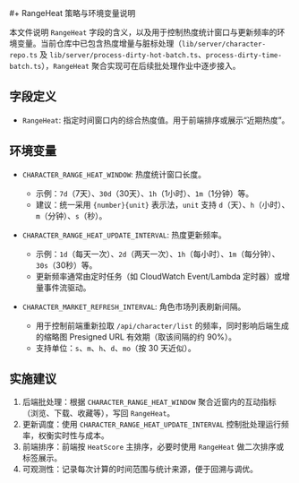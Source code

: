 #+ RangeHeat 策略与环境变量说明

本文件说明 `RangeHeat` 字段的含义，以及用于控制热度统计窗口与更新频率的环境变量。当前仓库中已包含热度增量与脏标处理（`lib/server/character-repo.ts` 及 `lib/server/process-dirty-hot-batch.ts`、`process-dirty-time-batch.ts`），`RangeHeat` 聚合实现可在后续批处理作业中逐步接入。

## 字段定义

- `RangeHeat`: 指定时间窗口内的综合热度值。用于前端排序或展示“近期热度”。

## 环境变量

- `CHARACTER_RANGE_HEAT_WINDOW`: 热度统计窗口长度。
  - 示例：`7d`（7天）、`30d`（30天）、`1h`（1小时）、`1m`（1分钟）等。
  - 建议：统一采用 `{number}{unit}` 表示法，`unit` 支持 `d`（天）、`h`（小时）、`m`（分钟）、`s`（秒）。

- `CHARACTER_RANGE_HEAT_UPDATE_INTERVAL`: 热度更新频率。
  - 示例：`1d`（每天一次）、`2d`（两天一次）、`1h`（每小时）、`1m`（每分钟）、`30s`（30秒）等。
  - 更新频率通常由定时任务（如 CloudWatch Event/Lambda 定时器）或增量事件流驱动。

- `CHARACTER_MARKET_REFRESH_INTERVAL`: 角色市场列表刷新间隔。
  - 用于控制前端重新拉取 `/api/character/list` 的频率，同时影响后端生成的缩略图 Presigned URL 有效期（取该间隔的约 90%）。
  - 支持单位：`s`、`m`、`h`、`d`、`mo`（按 30 天近似）。

## 实施建议

1. 后端批处理：根据 `CHARACTER_RANGE_HEAT_WINDOW` 聚合近窗内的互动指标（浏览、下载、收藏等），写回 `RangeHeat`。
2. 更新调度：使用 `CHARACTER_RANGE_HEAT_UPDATE_INTERVAL` 控制批处理运行频率，权衡实时性与成本。
3. 前端排序：前端按 `HeatScore` 主排序，必要时使用 `RangeHeat` 做二次排序或标签展示。
4. 可观测性：记录每次计算的时间范围与统计来源，便于回溯与调优。


